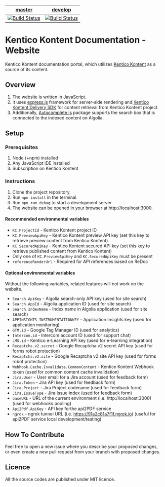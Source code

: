 | [master](https://github.com/KenticoDocs/kontent-docs-web/tree/master) | [develop](https://github.com/KenticoDocs/kontent-docs-web/tree/develop) |
|:---:|:---:|
| [![Build Status](https://travis-ci.com/KenticoDocs/kontent-docs-web.svg?branch=master)](https://travis-ci.com/KenticoDocs/kontent-docs-web/branches) | [![Build Status](https://travis-ci.com/KenticoDocs/kontent-docs-web.svg?branch=develop)](https://travis-ci.com/KenticoDocs/kontent-docs-web/branches) |

# Kentico Kontent Documentation - Website

Kentico Kontent documentation portal, which utilizes [Kentico Kontent](https://app.kontent.ai/) as a source of its content.

## Overview

1. The website is written in JavaScript.
2. It uses [express.js](https://expressjs.com/) framework for server-side rendering and [Kentico Kontent Delivery SDK](https://github.com/Kentico/kontent-delivery-sdk-js) for content retrieval from Kentico Kontent project.
3. Additionally, [Autocomplete.js](https://github.com/algolia/autocomplete.js) package supports the search box that is connected to the indexed content on Algolia.

## Setup

### Prerequisites

1. Node (+npm) installed
2. Any JavaScript IDE installed
2. Subscription on Kentico Kontent

### Instructions

1. Clone the project repository.
2. Run `npm install` in the terminal.
3. Run `npm run debug` to start a development server.
4. The website can be opened in your browser at http://localhost:3000.

#### Recommended environmental variables

* `KC.ProjectId` - Kentico Kontent project ID
* `KC.PreviewApiKey` - Kentico Kontent preview API key (set this key to retrieve preview content from Kentico Kontent)
* `KC.SecuredApiKey` - Kentico Kontent secured API key (set this key to retrieve published content from Kentico Kontent)
* Only one of `KC.PreviewApiKey` and `KC.SecuredApiKey` must be present
* `referenceRenderUrl` - Required for API references based on ReDoc

#### Optional environmental variables

Without the following variables, related features will not work on the website.

* `Search.ApiKey` - Algolia search-only API key (used for site search)
* `Search.AppId` - Algolia application ID (used for site search)
* `Search.IndexName` - Index name in Algolia application (used for site search)
* `APPINSIGHTS_INSTRUMENTATIONKEY` - Application Insights key (used for application monitoring)
* `GTM.id` - Google Tag Manager ID (used for analytics)
* `Intercom.id` - Intercom account ID (used for support chat)
* `LMS.id` - Kentico e-Learning API key (used for e-learning integration)
* `Recaptcha.v2.secret` - Google Recaptcha v2 secret API key (used for forms robot protection)
* `Recaptcha.v2.site` - Google Recaptcha v2 site API key (used for forms robot protection)
* `Webhook.Cache.Invalidate.CommonContent` - Kentico Kontent Webhook token (used for common content cache invalidation)
* `Jira.User` - User email for a Jira account (used for feedback form)
* `Jira.Token` - Jira API key (used for feedback form)
* `Jira.Project` - Jira Project codename (used for feedback form)
* `Jira.IssueType` - Jira Issue index (used for feedback form)
* `baseURL` - URL of the current environment (i.e. http://localhost:3000) (used for webhooks pooling)
* `Api2Pdf.ApiKey` - API key forthe api2PDF service
* `ngrok` - ngrok tunnel URL (i.e. https://91a2c81a7f1f.ngrok.io) (useful for api2PDF service local development/testing)

## How To Contribute

Feel free to open a new issue where you describe your proposed changes, or even create a new pull request from your branch with proposed changes.

## Licence
All the source codes are published under MIT licence.
